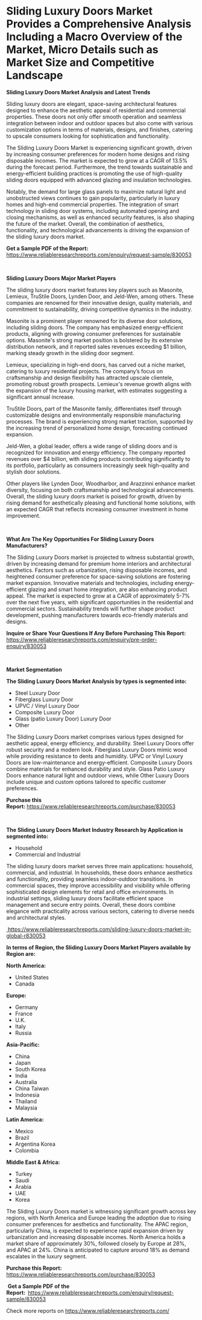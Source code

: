 <p><h1>Sliding Luxury Doors Market Provides a Comprehensive Analysis Including a Macro Overview of the Market, Micro Details such as Market Size and Competitive Landscape</h1></p><p><strong>Sliding Luxury Doors Market Analysis and Latest Trends</strong></p>
<p><p>Sliding luxury doors are elegant, space-saving architectural features designed to enhance the aesthetic appeal of residential and commercial properties. These doors not only offer smooth operation and seamless integration between indoor and outdoor spaces but also come with various customization options in terms of materials, designs, and finishes, catering to upscale consumers looking for sophistication and functionality.</p><p>The Sliding Luxury Doors Market is experiencing significant growth, driven by increasing consumer preferences for modern home designs and rising disposable incomes. The market is expected to grow at a CAGR of 13.5% during the forecast period. Furthermore, the trend towards sustainable and energy-efficient building practices is promoting the use of high-quality sliding doors equipped with advanced glazing and insulation technologies. </p><p>Notably, the demand for large glass panels to maximize natural light and unobstructed views continues to gain popularity, particularly in luxury homes and high-end commercial properties. The integration of smart technology in sliding door systems, including automated opening and closing mechanisms, as well as enhanced security features, is also shaping the future of the market. Overall, the combination of aesthetics, functionality, and technological advancements is driving the expansion of the sliding luxury doors market.</p></p>
<p><strong>Get a Sample PDF of the Report:&nbsp;</strong> <a href="https://www.reliableresearchreports.com/enquiry/request-sample/830053?utm_campaign=2279&utm_medium=2&utm_source=Github&utm_content=ia&utm_term=25032025&utm_id=sliding-luxury-doors">https://www.reliableresearchreports.com/enquiry/request-sample/830053</a></p>
<p>&nbsp;</p>
<p><strong>Sliding Luxury Doors Major Market Players</strong></p>
<p><p>The sliding luxury doors market features key players such as Masonite, Lemieux, TruStile Doors, Lynden Door, and Jeld-Wen, among others. These companies are renowned for their innovative design, quality materials, and commitment to sustainability, driving competitive dynamics in the industry.</p><p>Masonite is a prominent player renowned for its diverse door solutions, including sliding doors. The company has emphasized energy-efficient products, aligning with growing consumer preferences for sustainable options. Masonite's strong market position is bolstered by its extensive distribution network, and it reported sales revenues exceeding $1 billion, marking steady growth in the sliding door segment.</p><p>Lemieux, specializing in high-end doors, has carved out a niche market, catering to luxury residential projects. The company’s focus on craftsmanship and design flexibility has attracted upscale clientele, promoting robust growth prospects. Lemieux's revenue growth aligns with the expansion of the luxury housing market, with estimates suggesting a significant annual increase.</p><p>TruStile Doors, part of the Masonite family, differentiates itself through customizable designs and environmentally responsible manufacturing processes. The brand is experiencing strong market traction, supported by the increasing trend of personalized home design, forecasting continued expansion.</p><p>Jeld-Wen, a global leader, offers a wide range of sliding doors and is recognized for innovation and energy efficiency. The company reported revenues over $4 billion, with sliding products contributing significantly to its portfolio, particularly as consumers increasingly seek high-quality and stylish door solutions.</p><p>Other players like Lynden Door, Woodharbor, and Arazzinni enhance market diversity, focusing on both craftsmanship and technological advancements. Overall, the sliding luxury doors market is poised for growth, driven by rising demand for aesthetically pleasing and functional home solutions, with an expected CAGR that reflects increasing consumer investment in home improvement.</p></p>
<p>&nbsp;</p>
<p><strong>What Are The Key Opportunities For Sliding Luxury Doors Manufacturers?</strong></p>
<p><p>The Sliding Luxury Doors market is projected to witness substantial growth, driven by increasing demand for premium home interiors and architectural aesthetics. Factors such as urbanization, rising disposable incomes, and heightened consumer preference for space-saving solutions are fostering market expansion. Innovative materials and technologies, including energy-efficient glazing and smart home integration, are also enhancing product appeal. The market is expected to grow at a CAGR of approximately 5-7% over the next five years, with significant opportunities in the residential and commercial sectors. Sustainability trends will further shape product development, pushing manufacturers towards eco-friendly materials and designs.</p></p>
<p><strong>Inquire or Share Your Questions If Any Before Purchasing This Report:</strong> <a href="https://www.reliableresearchreports.com/enquiry/pre-order-enquiry/830053?utm_campaign=2279&utm_medium=2&utm_source=Github&utm_content=ia&utm_term=25032025&utm_id=sliding-luxury-doors">https://www.reliableresearchreports.com/enquiry/pre-order-enquiry/830053</a></p>
<p>&nbsp;</p>
<p><strong>Market Segmentation</strong></p>
<p><strong>The Sliding Luxury Doors Market Analysis by types is segmented into:</strong></p>
<p><ul><li>Steel Luxury Door</li><li>Fiberglass Luxury Door</li><li>UPVC / Vinyl Luxury Door</li><li>Composite Luxury Door</li><li>Glass (patio Luxury Door) Luxury Door</li><li>Other</li></ul></p>
<p><p>The Sliding Luxury Doors market comprises various types designed for aesthetic appeal, energy efficiency, and durability. Steel Luxury Doors offer robust security and a modern look. Fiberglass Luxury Doors mimic wood while providing resistance to dents and humidity. UPVC or Vinyl Luxury Doors are low-maintenance and energy-efficient. Composite Luxury Doors combine materials for enhanced durability and style. Glass Patio Luxury Doors enhance natural light and outdoor views, while Other Luxury Doors include unique and custom options tailored to specific customer preferences.</p></p>
<p><strong>Purchase this Report:&nbsp;</strong><a href="https://www.reliableresearchreports.com/purchase/830053?utm_campaign=2279&utm_medium=2&utm_source=Github&utm_content=ia&utm_term=25032025&utm_id=sliding-luxury-doors">https://www.reliableresearchreports.com/purchase/830053</a></p>
<p>&nbsp;</p>
<p><strong>The Sliding Luxury Doors Market Industry Research by Application is segmented into:</strong></p>
<p><ul><li>Household</li><li>Commercial and Industrial</li></ul></p>
<p><p>The sliding luxury doors market serves three main applications: household, commercial, and industrial. In households, these doors enhance aesthetics and functionality, providing seamless indoor-outdoor transitions. In commercial spaces, they improve accessibility and visibility while offering sophisticated design elements for retail and office environments. In industrial settings, sliding luxury doors facilitate efficient space management and secure entry points. Overall, these doors combine elegance with practicality across various sectors, catering to diverse needs and architectural styles.</p></p>
<p><a href="https://www.reliableresearchreports.com/sliding-luxury-doors-market-in-global-r830053?utm_campaign=2279&utm_medium=2&utm_source=Github&utm_content=ia&utm_term=25032025&utm_id=sliding-luxury-doors">&nbsp;https://www.reliableresearchreports.com/sliding-luxury-doors-market-in-global-r830053</a></p>
<p><strong>In terms of Region, the Sliding Luxury Doors Market Players available by Region are:</strong></p>
<p>
    <p> <strong> North America: </strong>
        <ul>
            <li>United States</li>
            <li>Canada</li>
        </ul>
        </p> 
    <p> <strong> Europe: </strong>
        <ul>
            <li>Germany</li>
            <li>France</li>
            <li>U.K.</li>
            <li>Italy</li>
            <li>Russia</li>
        </ul>
        </p> 
    <p> <strong> Asia-Pacific: </strong>
        <ul>
            <li>China</li>
            <li>Japan</li>
            <li>South Korea</li>
            <li>India</li>
            <li>Australia</li>
            <li>China Taiwan</li>
            <li>Indonesia</li>
            <li>Thailand</li>
            <li>Malaysia</li>
        </ul>
        </p> 
    <p> <strong> Latin America: </strong>
        <ul>
            <li>Mexico</li>
            <li>Brazil</li>
            <li>Argentina Korea</li>
            <li>Colombia</li>
        </ul>
        </p> 
    <p> <strong> Middle East & Africa: </strong>
        <ul>
            <li>Turkey</li>
            <li>Saudi</li>
            <li>Arabia</li>
            <li>UAE</li>
            <li>Korea</li>
        </ul>
    </p>
    </p>
<p><p>The Sliding Luxury Doors market is witnessing significant growth across key regions, with North America and Europe leading the adoption due to rising consumer preferences for aesthetics and functionality. The APAC region, particularly China, is expected to experience rapid expansion driven by urbanization and increasing disposable incomes. North America holds a market share of approximately 30%, followed closely by Europe at 28%, and APAC at 24%. China is anticipated to capture around 18% as demand escalates in the luxury segment.</p></p>
<p><strong>Purchase this Report: </strong><a href="https://www.reliableresearchreports.com/purchase/830053?utm_campaign=2279&utm_medium=2&utm_source=Github&utm_content=ia&utm_term=25032025&utm_id=sliding-luxury-doors">https://www.reliableresearchreports.com/purchase/830053</a></p>
<p>&nbsp;<strong>Get a Sample PDF of the Report:&nbsp;&nbsp;</strong><a href="https://www.reliableresearchreports.com/enquiry/request-sample/830053?utm_campaign=2279&utm_medium=2&utm_source=Github&utm_content=ia&utm_term=25032025&utm_id=sliding-luxury-doors">https://www.reliableresearchreports.com/enquiry/request-sample/830053</a></p>
<p><strong></strong></p>
<p>Check more reports on <a href="https://www.reliableresearchreports.com/?utm_campaign=2279&utm_medium=2&utm_source=Github&utm_content=ia&utm_term=25032025&utm_id=sliding-luxury-doors">https://www.reliableresearchreports.com/</a></p>